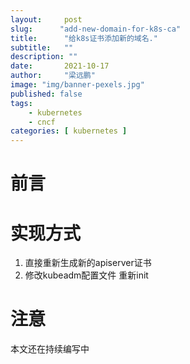 ```yaml
---
layout:     post 
slug:      "add-new-domain-for-k8s-ca"
title:      "给k8s证书添加新的域名."
subtitle:   ""
description: ""
date:       2021-10-17
author:     "梁远鹏"
image: "img/banner-pexels.jpg"
published: false
tags:
    - kubernetes 
    - cncf
categories: [ kubernetes ]
---
```


# 前言

# 实现方式

1. 直接重新生成新的apiserver证书 
2. 修改kubeadm配置文件 重新init

# 注意

本文还在持续编写中
